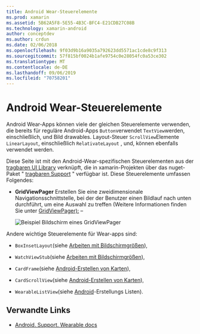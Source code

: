 ```yaml
---
title: Android Wear-Steuerelemente
ms.prod: xamarin
ms.assetid: 5B62A5F8-5E55-4B3C-BFC4-E21CDB27C08B
ms.technology: xamarin-android
author: conceptdev
ms.author: crdun
ms.date: 02/06/2018
ms.openlocfilehash: 9f03d9b16a9035a792623dd5571ac1cde8c9f313
ms.sourcegitcommit: 57f815bf0024b1afe9754c0e28054fc0a53ce302
ms.translationtype: MT
ms.contentlocale: de-DE
ms.lasthandoff: 09/06/2019
ms.locfileid: "70758201"
---
```

# <a name="android-wear-controls"></a>Android Wear-Steuerelemente

Android Wear-Apps können viele der gleichen Steuerelemente verwenden, die bereits für reguläre Android-Apps `Button`verwendet `TextView`werden, einschließlich, und Bild drawables. Layout-Steuer `ScrollView`Elemente `LinearLayout`, einschließlich `RelativateLayout` , und, können ebenfalls verwendet werden.

Diese Seite ist mit den Android-Wear-spezifischen Steuerelementen aus der [tragbaren UI Library](https://developer.android.com/training/wearables/apps/layouts.html#UiLibrary) verknüpft, die in xamarin-Projekten über das nuget-Paket " [tragbaren Support](https://www.nuget.org/packages/Xamarin.Android.Wear/) " verfügbar ist. Diese Steuerelemente umfassen Folgendes:

- **GridViewPager** Erstellen Sie eine zweidimensionale Navigationsschnittstelle, bei der der Benutzer einen Bildlauf nach unten durchführt, um eine Auswahl zu treffen (Weitere Informationen finden Sie unter [GridViewPager):](~/android/wear/user-interface/controls/gridviewpager.md) &ndash;

    ![Beispiel Bildschirm eines GridViewPager](images/gridviewpager.png)

Andere wichtige Steuerelemente für Wear-apps sind:

- `BoxInsetLayout`(siehe [Arbeiten mit Bildschirmgrößen](~/android/wear/screen-sizes.md)),

- `WatchViewStub`(siehe [Arbeiten mit Bildschirmgrößen](~/android/wear/screen-sizes.md)),

- `CardFrame`(siehe [Android-Erstellen von Karten](https://developer.android.com/training/wearables/ui/cards.html)),

- `CardScrollView`(siehe [Android-Erstellen von Karten](https://developer.android.com/training/wearables/ui/cards.html)),

- `WearableListView`(siehe [Android](https://developer.android.com/training/wearables/ui/lists.html)-Erstellungs Listen).

## <a name="related-links"></a>Verwandte Links

- [Android. Support. Wearable docs](https://developer.android.com/reference/android/support/wearable/view/package-summary.html)
